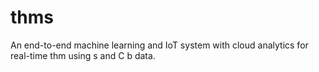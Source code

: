 # thms
An end-to-end machine learning and IoT system with cloud analytics for real-time thm using s and C b data.
